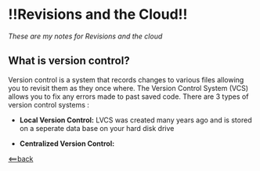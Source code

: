 # **!!Revisions and the Cloud!!**
*These are my notes for Revisions and the cloud*


## **What is version control?**

Version control is a system that records changes to various files allowing you to revisit them as they once where. The Version Control System (VCS) allows you to fix any errors made to past saved code. There are 3 types of version control systems :

- **Local Version Control:**
LVCS was created many years ago and is stored on a seperate data base on your hard disk drive

- **Centralized Version Control:**






















[<==back](README.md)
